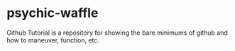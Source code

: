 # psychic-waffle


Github Tutorial is a repository for showing the bare minimums of github and how to maneuver, function, etc.